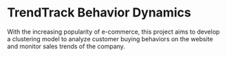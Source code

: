 # TrendTrack Behavior Dynamics

With the increasing popularity of e-commerce, this project aims to develop a clustering model to analyze customer buying behaviors on the website and monitor sales trends of the company.
